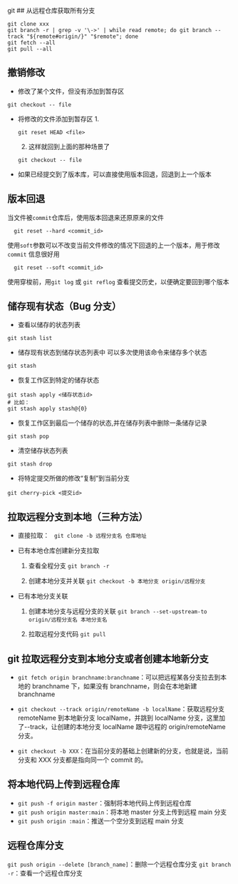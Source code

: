 git ## 从远程仓库获取所有分支

```shell
git clone xxx
git branch -r | grep -v '\->' | while read remote; do git branch --track "${remote#origin/}" "$remote"; done
git fetch --all
git pull --all
```

## 撤销修改

- 修改了某个文件，但没有添加到暂存区

```shell
git checkout -- file
```

- 将修改的文件添加到暂存区
  1.
  ```shell
  git reset HEAD <file>
  ```
  2. 这样就回到上面的那种场景了
  ```shell
  git checkout -- file
  ```
- 如果已经提交到了版本库，可以直接使用版本回退，回退到上一个版本

## 版本回退

当文件被`commit`仓库后，使用版本回退来还原原来的文件

```shell
  git reset --hard <commit_id>
```

使用`soft`参数可以不改变当前文件修改的情况下回退的上一个版本，用于修改`commit` 信息很好用

```shell
  git reset --soft <commit_id>
```

使用穿梭前，用`git log` 或 `git reflog` 查看提交历史，以便确定要回到哪个版本

## 储存现有状态（Bug 分支）

- 查看以储存的状态列表

```shell
git stash list
```

- 储存现有状态到储存状态列表中
  可以多次使用该命令来储存多个状态

```shell
git stash
```

- 恢复工作区到特定的储存状态

```shell
git stash apply <储存状态id>
# 比如：
git stash apply stash@{0}
```

- 恢复工作区到最后一个储存的状态,并在储存列表中删除一条储存记录

```shell
git stash pop
```

- 清空储存状态列表

```shell
git stash drop
```

- 将特定提交所做的修改“复制”到当前分支

```
git cherry-pick <提交id>
```

## 拉取远程分支到本地（三种方法）

- 直接拉取：
  ` git clone -b 远程分支名 仓库地址`

- 已有本地仓库创建新分支拉取

  1. 查看全程分支
     `git branch -r`

  2. 创建本地分支并关联
     `git checkout -b 本地分支 origin/远程分支`

- 已有本地分支关联

  1. 创建本地分支与远程分支的关联
     `git branch --set-upstream-to origin/远程分支名 本地分支名`

  2. 拉取远程分支代码
     `git pull`

## git 拉取远程分支到本地分支或者创建本地新分支

- `git fetch origin branchname:branchname`：可以把远程某各分支拉去到本地的 branchname 下，如果没有 branchname，则会在本地新建 branchname

- `git checkout --track origin/remoteName -b localName`：获取远程分支 remoteName 到本地新分支 localName，并跳到 localName 分支，这里加了--track，让创建的本地分支 localName 跟中远程的 origin/remoteName 分支。

- `git checkout -b XXX`：在当前分支的基础上创建新的分支，也就是说，当前分支和 XXX 分支都是指向同一个 commit 的。

## 将本地代码上传到远程仓库

- `git push -f origin master​​`：强制将本地代码上传到远程仓库
- `git push origin master:main`：将本地 master 分支上传到远程 main 分支
- `git push origin :main`：推送一个空分支到远程 main 分支

## 远程仓库分支

`git push origin --delete [branch_name]`：删除一个远程仓库分支
`git branch -r`：查看一个远程仓库分支
